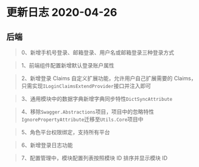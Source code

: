 # 更新日志 2020-04-26

## 后端

> 0、新增手机号登录、邮箱登录、用户名或邮箱登录三种登录方式

> 1、前端组件配置新增默认登录账户属性

> 2、新增登录 Claims 自定义扩展功能，允许用户自己扩展需要的 Claims，只需实现`ILoginClaimsExtendProvider`接口并注入即可

> 3、通用模块中的数据字典新增字典同步特性`DictSyncAttribute`

> 4、移除`Swagger.Abstractions`项目，项目中的忽略特性`IgnorePropertyAttribute`迁移至`Utils.Core`项目中

> 5、角色平台权限绑定，支持所有平台

> 6、新增登录日志功能

> 7、配置管理中，模块配置列表按照模块 ID 排序并显示模块 ID

